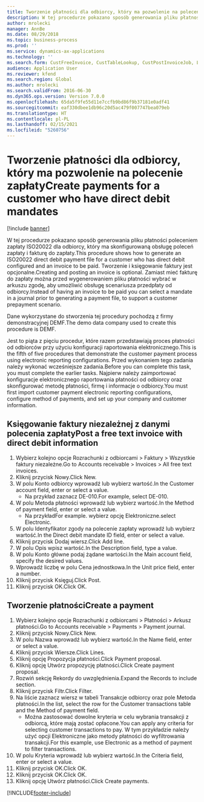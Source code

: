 ```yaml
---
title: Tworzenie płatności dla odbiorcy, który ma pozwolenie na polecenie zapłaty
description: W tej procedurze pokazano sposób generowania pliku płatności poleceniem zapłaty ISO20022 dla odbiorcy, który ma skonfigurowaną obsługę poleceń zapłaty i fakturę do zapłaty.
author: mrolecki
manager: AnnBe
ms.date: 08/29/2018
ms.topic: business-process
ms.prod: ''
ms.service: dynamics-ax-applications
ms.technology: ''
ms.search.form: CustFreeInvoice, CustTableLookup, CustPostInvoiceJob, LedgerJournalTable, LedgerJournalTransCustPaym, SysQueryForm, CustPaymProposalEdit, BankAccountTableLookUp
audience: Application User
ms.reviewer: kfend
ms.search.region: Global
ms.author: mrolecki
ms.search.validFrom: 2016-06-30
ms.dyn365.ops.version: Version 7.0.0
ms.openlocfilehash: 65da5f9fe55d11e7ccfb9bd86f9b37181e0adf41
ms.sourcegitcommit: eaf330dbee1db96c20d5ac479f007747bea079eb
ms.translationtype: HT
ms.contentlocale: pl-PL
ms.lasthandoff: 02/15/2021
ms.locfileid: "5260756"
---
```

# <a name="create-payments-for-a-customer-who-have-direct-debit-mandates"></a><span data-ttu-id="45cef-103">Tworzenie płatności dla odbiorcy, który ma pozwolenie na polecenie zapłaty</span><span class="sxs-lookup"><span data-stu-id="45cef-103">Create payments for a customer who have direct debit mandates</span></span>

[!include [banner](../../includes/banner.md)]

<span data-ttu-id="45cef-104">W tej procedurze pokazano sposób generowania pliku płatności poleceniem zapłaty ISO20022 dla odbiorcy, który ma skonfigurowaną obsługę poleceń zapłaty i fakturę do zapłaty.</span><span class="sxs-lookup"><span data-stu-id="45cef-104">This procedure shows how to generate an ISO20022 direct debit payment file for a customer who has direct debit configured and an invoice to be paid.</span></span> <span data-ttu-id="45cef-105">Tworzenie i księgowanie faktury jest opcjonalne.</span><span class="sxs-lookup"><span data-stu-id="45cef-105">Creating and posting an invoice is optional.</span></span> <span data-ttu-id="45cef-106">Zamiast mieć fakturę do zapłaty można przed wygenerowaniem pliku płatności wybrać w arkuszu zgodę, aby umożliwić obsługę scenariusza przedpłaty od odbiorcy.</span><span class="sxs-lookup"><span data-stu-id="45cef-106">Instead of having an invoice to be paid you can select a mandate in a journal prior to generating a payment file, to support a customer prepayment scenario.</span></span>



<span data-ttu-id="45cef-107">Dane wykorzystane do stworzenia tej procedury pochodzą z firmy demonstracyjnej DEMF.</span><span class="sxs-lookup"><span data-stu-id="45cef-107">The demo data company used to create this procedure is DEMF.</span></span>



<span data-ttu-id="45cef-108">Jest to piąta z pięciu procedur, które razem przedstawiają proces płatności od odbiorców przy użyciu konfiguracji raportowania elektronicznego.</span><span class="sxs-lookup"><span data-stu-id="45cef-108">This is the fifth of five procedures that demonstrate the customer payment process using electronic reporting configurations.</span></span> <span data-ttu-id="45cef-109">Przed wykonaniem tego zadania należy wykonać wcześniejsze zadania.</span><span class="sxs-lookup"><span data-stu-id="45cef-109">Before you can complete this task, you must complete the earlier tasks.</span></span> <span data-ttu-id="45cef-110">Najpierw należy zaimportować konfiguracje elektronicznego raportowania płatności od odbiorcy oraz skonfigurować metodę płatności, firmę i informacje o odbiorcy.</span><span class="sxs-lookup"><span data-stu-id="45cef-110">You must first import customer payment electronic reporting configurations, configure method of payments, and set up your company and customer information.</span></span> 


## <a name="post-a-free-text-invoice-with-direct-debit-information"></a><span data-ttu-id="45cef-111">Księgowanie faktury niezależnej z danymi polecenia zapłaty</span><span class="sxs-lookup"><span data-stu-id="45cef-111">Post a free text invoice with direct debit information</span></span>
1. <span data-ttu-id="45cef-112">Wybierz kolejno opcje Rozrachunki z odbiorcami > Faktury > Wszystkie faktury niezależne.</span><span class="sxs-lookup"><span data-stu-id="45cef-112">Go to Accounts receivable > Invoices > All free text invoices.</span></span>
2. <span data-ttu-id="45cef-113">Kliknij przycisk Nowy.</span><span class="sxs-lookup"><span data-stu-id="45cef-113">Click New.</span></span>
3. <span data-ttu-id="45cef-114">W polu Konto odbiorcy wprowadź lub wybierz wartość.</span><span class="sxs-lookup"><span data-stu-id="45cef-114">In the Customer account field, enter or select a value.</span></span>
    * <span data-ttu-id="45cef-115">Na przykład zaznacz DE-010.</span><span class="sxs-lookup"><span data-stu-id="45cef-115">For example, select DE-010.</span></span>  
4. <span data-ttu-id="45cef-116">W polu Metoda płatności wprowadź lub wybierz wartość.</span><span class="sxs-lookup"><span data-stu-id="45cef-116">In the Method of payment field, enter or select a value.</span></span>
    * <span data-ttu-id="45cef-117">Na przykład</span><span class="sxs-lookup"><span data-stu-id="45cef-117">For example.</span></span> <span data-ttu-id="45cef-118">wybierz opcję Elektroniczne.</span><span class="sxs-lookup"><span data-stu-id="45cef-118">select Electronic.</span></span>  
5. <span data-ttu-id="45cef-119">W polu Identyfikator zgody na polecenie zapłaty wprowadź lub wybierz wartość.</span><span class="sxs-lookup"><span data-stu-id="45cef-119">In the Direct debit mandate ID field, enter or select a value.</span></span>
6. <span data-ttu-id="45cef-120">Kliknij przycisk Dodaj wiersz.</span><span class="sxs-lookup"><span data-stu-id="45cef-120">Click Add line.</span></span>
7. <span data-ttu-id="45cef-121">W polu Opis wpisz wartość.</span><span class="sxs-lookup"><span data-stu-id="45cef-121">In the Description field, type a value.</span></span>
8. <span data-ttu-id="45cef-122">W polu Konto główne podaj żądane wartości.</span><span class="sxs-lookup"><span data-stu-id="45cef-122">In the Main account field, specify the desired values.</span></span>
9. <span data-ttu-id="45cef-123">Wprowadź liczbę w polu Cena jednostkowa.</span><span class="sxs-lookup"><span data-stu-id="45cef-123">In the Unit price field, enter a number.</span></span>
10. <span data-ttu-id="45cef-124">Kliknij przycisk Księguj.</span><span class="sxs-lookup"><span data-stu-id="45cef-124">Click Post.</span></span>
11. <span data-ttu-id="45cef-125">Kliknij przycisk OK.</span><span class="sxs-lookup"><span data-stu-id="45cef-125">Click OK.</span></span>

## <a name="create-a-payment"></a><span data-ttu-id="45cef-126">Tworzenie płatności</span><span class="sxs-lookup"><span data-stu-id="45cef-126">Create a payment</span></span>
1. <span data-ttu-id="45cef-127">Wybierz kolejno opcje Rozrachunki z odbiorcami > Płatności > Arkusz płatności.</span><span class="sxs-lookup"><span data-stu-id="45cef-127">Go to Accounts receivable > Payments > Payment journal.</span></span>
2. <span data-ttu-id="45cef-128">Kliknij przycisk Nowy.</span><span class="sxs-lookup"><span data-stu-id="45cef-128">Click New.</span></span>
3. <span data-ttu-id="45cef-129">W polu Nazwa wprowadź lub wybierz wartość.</span><span class="sxs-lookup"><span data-stu-id="45cef-129">In the Name field, enter or select a value.</span></span>
4. <span data-ttu-id="45cef-130">Kliknij przycisk Wiersze.</span><span class="sxs-lookup"><span data-stu-id="45cef-130">Click Lines.</span></span>
5. <span data-ttu-id="45cef-131">Kliknij opcję Propozycja płatności.</span><span class="sxs-lookup"><span data-stu-id="45cef-131">Click Payment proposal.</span></span>
6. <span data-ttu-id="45cef-132">Kliknij opcję Utwórz propozycję płatności.</span><span class="sxs-lookup"><span data-stu-id="45cef-132">Click Create payment proposal.</span></span>
7. <span data-ttu-id="45cef-133">Rozwiń sekcję Rekordy do uwzględnienia.</span><span class="sxs-lookup"><span data-stu-id="45cef-133">Expand the Records to include section.</span></span>
8. <span data-ttu-id="45cef-134">Kliknij przycisk Filtr.</span><span class="sxs-lookup"><span data-stu-id="45cef-134">Click Filter.</span></span>
9. <span data-ttu-id="45cef-135">Na liście zaznacz wiersz w tabeli Transakcje odbiorcy oraz pole Metoda płatności.</span><span class="sxs-lookup"><span data-stu-id="45cef-135">In the list, select the row for the Customer transactions table and the Method of payment field.</span></span>
    * <span data-ttu-id="45cef-136">Można zastosować dowolne kryteria w celu wybrania transakcji z odbiorcą, które mają zostać opłacone.</span><span class="sxs-lookup"><span data-stu-id="45cef-136">You can apply any criteria for selecting customer transactions to pay.</span></span> <span data-ttu-id="45cef-137">W tym przykładzie należy użyć opcji Elektroniczne jako metody płatności do wyfiltrowania transakcji.</span><span class="sxs-lookup"><span data-stu-id="45cef-137">For this example, use Electronic as a method of payment to filter transactions.</span></span>  
10. <span data-ttu-id="45cef-138">W polu Kryteria wprowadź lub wybierz wartość.</span><span class="sxs-lookup"><span data-stu-id="45cef-138">In the Criteria field, enter or select a value.</span></span>
11. <span data-ttu-id="45cef-139">Kliknij przycisk OK.</span><span class="sxs-lookup"><span data-stu-id="45cef-139">Click OK.</span></span>
12. <span data-ttu-id="45cef-140">Kliknij przycisk OK.</span><span class="sxs-lookup"><span data-stu-id="45cef-140">Click OK.</span></span>
13. <span data-ttu-id="45cef-141">Kliknij opcję Utwórz płatności.</span><span class="sxs-lookup"><span data-stu-id="45cef-141">Click Create payments.</span></span>


[!INCLUDE[footer-include](../../../includes/footer-banner.md)]